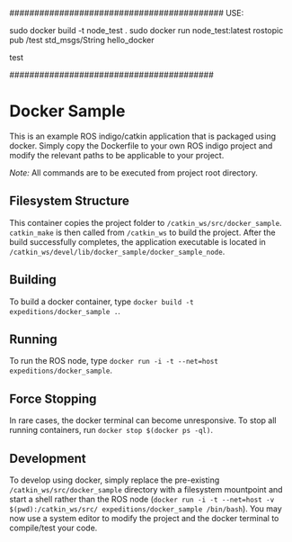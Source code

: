 
###########################################
USE:

sudo docker build -t node_test .
sudo docker run node_test:latest
rostopic pub /test std_msgs/String hello_docker

test

#########################################

# Docker Sample

This is an example ROS indigo/catkin application that is packaged using docker. Simply copy the Dockerfile to your own ROS indigo project and modify the relevant paths to be applicable to your project.

*Note:* All commands are to be executed from project root directory.

## Filesystem Structure

This container copies the project folder to `/catkin_ws/src/docker_sample`. `catkin_make` is
then called from `/catkin_ws` to build the project. After the build successfully completes, the application executable is located in `/catkin_ws/devel/lib/docker_sample/docker_sample_node`.

## Building

To build a docker container, type `docker build -t expeditions/docker_sample .`.

## Running

To run the ROS node, type `docker run -i -t --net=host expeditions/docker_sample`.

## Force Stopping

In rare cases, the docker terminal can become unresponsive. To stop all running containers, run `docker stop $(docker ps -ql)`.

## Development

To develop using docker, simply replace the pre-existing `/catkin_ws/src/docker_sample` directory with a filesystem mountpoint and start a shell rather than the ROS node (`docker run -i -t --net=host -v $(pwd):/catkin_ws/src/ expeditions/docker_sample /bin/bash`). You may now use a system editor to modify the project and the docker terminal to compile/test your code.
